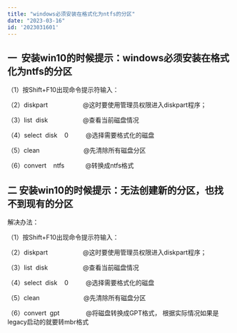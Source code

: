 ```yaml
---
title: "windows必须安装在格式化为ntfs的分区"
date: "2023-03-16"
id: '2023031601'
---
```


## 一  安装win10的时候提示：windows必须安装在格式化为ntfs的分区

（1）按Shift+F10出现命令提示符输入：

（2）diskpart                    @这时要使用管理员权限进入diskpart程序；

（3）list  disk                    @查看当前磁盘情况

（4）select  disk    0          @选择需要格式化的磁盘

（5）clean                         @先清除所有磁盘分区

（6）convert    ntfs            @转换成ntfs格式
## 二 安装win10的时候提示：无法创建新的分区，也找不到现有的分区
解决办法：

（1）按Shift+F10出现命令提示符输入：

（2）diskpart                    @这时要使用管理员权限进入diskpart程序；

（3）list  disk                    @查看当前磁盘情况

（4）select  disk    0          @选择需要格式化的磁盘

（5）clean                         @先清除所有磁盘分区

（6）convert  gpt               @将磁盘转换成GPT格式， 根据实际情况如果是legacy启动的就要转mbr格式